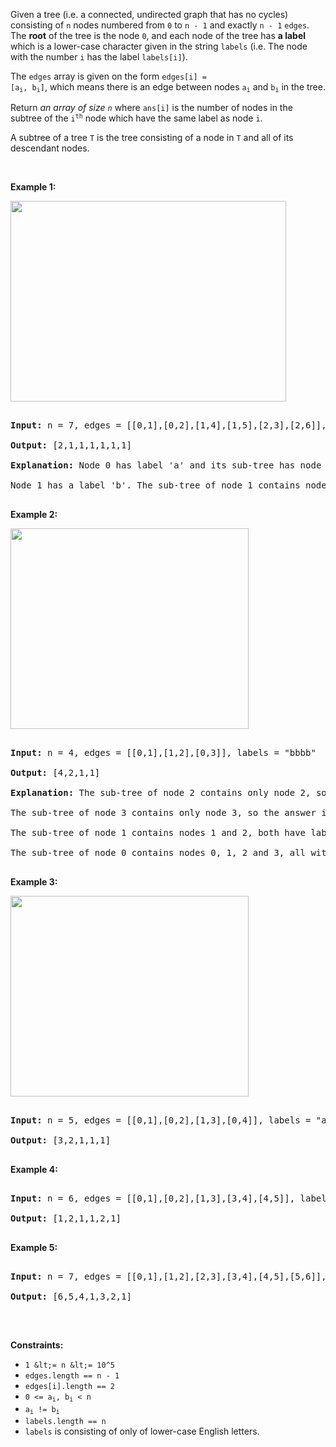Given a tree (i.e. a connected, undirected graph that has no cycles) consisting of `` n `` nodes numbered from `` 0 `` to `` n - 1 `` and exactly `` n - 1 `` `` edges ``. The __root__ of the tree is the node `` 0 ``, and each node of the tree has __a label__ which is a lower-case character given in the string `` labels `` (i.e. The node with the number `` i `` has the label `` labels[i] ``).

The `` edges `` array is given on the form <code>edges[i] = [a<sub>i</sub>, b<sub>i</sub>]</code>, which means there is an edge between nodes <code>a<sub>i</sub></code> and <code>b<sub>i</sub></code> in the tree.

Return _an array of size `` n ``_ where `` ans[i] `` is the number of nodes in the subtree of the&nbsp;<code>i<sup>th</sup></code>&nbsp;node which have the same label as node `` i ``.

A&nbsp;subtree&nbsp;of a tree&nbsp;`` T `` is the tree consisting of a node in `` T `` and all of its descendant&nbsp;nodes.

&nbsp;

__Example 1:__

<img alt="" src="https://assets.leetcode.com/uploads/2020/07/01/q3e1.jpg" style="width: 441px; height: 321px;"/>

<pre>
<strong>Input:</strong> n = 7, edges = [[0,1],[0,2],[1,4],[1,5],[2,3],[2,6]], labels = "abaedcd"
<strong>Output:</strong> [2,1,1,1,1,1,1]
<strong>Explanation:</strong> Node 0 has label 'a' and its sub-tree has node 2 with label 'a' as well, thus the answer is 2. Notice that any node is part of its sub-tree.
Node 1 has a label 'b'. The sub-tree of node 1 contains nodes 1,4 and 5, as nodes 4 and 5 have different labels than node 1, the answer is just 1 (the node itself).
</pre>

__Example 2:__

<img alt="" src="https://assets.leetcode.com/uploads/2020/07/01/q3e2.jpg" style="width: 381px; height: 321px;"/>

<pre>
<strong>Input:</strong> n = 4, edges = [[0,1],[1,2],[0,3]], labels = "bbbb"
<strong>Output:</strong> [4,2,1,1]
<strong>Explanation:</strong> The sub-tree of node 2 contains only node 2, so the answer is 1.
The sub-tree of node 3 contains only node 3, so the answer is 1.
The sub-tree of node 1 contains nodes 1 and 2, both have label 'b', thus the answer is 2.
The sub-tree of node 0 contains nodes 0, 1, 2 and 3, all with label 'b', thus the answer is 4.
</pre>

__Example 3:__

<img alt="" src="https://assets.leetcode.com/uploads/2020/07/01/q3e3.jpg" style="width: 381px; height: 321px;"/>

<pre>
<strong>Input:</strong> n = 5, edges = [[0,1],[0,2],[1,3],[0,4]], labels = "aabab"
<strong>Output:</strong> [3,2,1,1,1]
</pre>

__Example 4:__

<pre>
<strong>Input:</strong> n = 6, edges = [[0,1],[0,2],[1,3],[3,4],[4,5]], labels = "cbabaa"
<strong>Output:</strong> [1,2,1,1,2,1]
</pre>

__Example 5:__

<pre>
<strong>Input:</strong> n = 7, edges = [[0,1],[1,2],[2,3],[3,4],[4,5],[5,6]], labels = "aaabaaa"
<strong>Output:</strong> [6,5,4,1,3,2,1]
</pre>

&nbsp;

__Constraints:__

*   `` 1 &lt;= n &lt;= 10^5 ``
*   `` edges.length == n - 1 ``
*   `` edges[i].length == 2 ``
*   <code>0 &lt;= a<sub>i</sub>,&nbsp;b<sub>i</sub> &lt; n</code>
*   <code>a<sub>i</sub> !=&nbsp;b<sub>i</sub></code>
*   `` labels.length == n ``
*   `` labels `` is consisting of only of lower-case English letters.